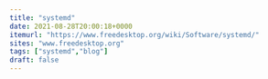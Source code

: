 ```yaml
---
title: "systemd"
date: 2021-08-28T20:00:18+0000
itemurl: "https://www.freedesktop.org/wiki/Software/systemd/"
sites: "www.freedesktop.org"
tags: ["systemd","blog"]
draft: false
---
```

